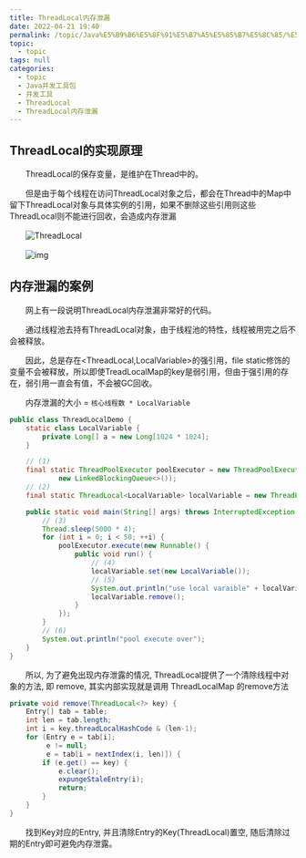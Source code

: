 ```yaml
---
title: ThreadLocal内存泄漏
date: 2022-04-21 19:40
permalink: /topic/Java%E5%B9%B6%E5%8F%91%E5%B7%A5%E5%85%B7%E5%8C%85/%E5%B9%B6%E5%8F%91%E5%B7%A5%E5%85%B7/ThreadLocal/ThreadLocal%E5%86%85%E5%AD%98%E6%B3%84%E6%BC%8F
topic: 
  - topic
tags: null
categories: 
  - topic
  - Java并发工具包
  - 并发工具
  - ThreadLocal
  - ThreadLocal内存泄漏
---
```

## ThreadLocal的实现原理

　　ThreadLocal的保存变量，是维护在Thread中的。

　　但是由于每个线程在访问ThreadLocal对象之后，都会在Thread中的Map中留下ThreadLocal对象与具体实例的引用，如果不删除这些引用则这些ThreadLocal则不能进行回收，会造成内存泄漏

　　![ThreadLocal](https://www.shiyitopo.tech/uPic/ThreadLocal.png)

　　![img](https://www.shiyitopo.tech/uPic/Cgq2xl5Pld-AHFhJAADLtGXmSxc833.png)

## 内存泄漏的案例

　　网上有一段说明ThreadLocal内存泄漏非常好的代码。

　　通过线程池去持有ThreadLocal对象，由于线程池的特性，线程被用完之后不会被释放。

　　因此，总是存在<ThreadLocal,LocalVariable>的强引用，file static修饰的变量不会被释放，所以即使TreadLocalMap的key是弱引用，但由于强引用的存在，弱引用一直会有值，不会被GC回收。

　　内存泄漏的大小 = `核心线程数 * LocalVariable`

```java
public class ThreadLocalDemo {
    static class LocalVariable {
        private Long[] a = new Long[1024 * 1024];
    }

    // (1)
    final static ThreadPoolExecutor poolExecutor = new ThreadPoolExecutor(5, 5, 1, TimeUnit.MINUTES,
            new LinkedBlockingQueue<>());
    // (2)
    final static ThreadLocal<LocalVariable> localVariable = new ThreadLocal<LocalVariable>();

    public static void main(String[] args) throws InterruptedException {
        // (3)
        Thread.sleep(5000 * 4);
        for (int i = 0; i < 50; ++i) {
            poolExecutor.execute(new Runnable() {
                public void run() {
                    // (4)
                    localVariable.set(new LocalVariable());
                    // (5)
                    System.out.println("use local varaible" + localVariable.get());
                    localVariable.remove();
                }
            });
        }
        // (6)
        System.out.println("pool execute over");
    }
}
```

　　所以, 为了避免出现内存泄露的情况, ThreadLocal提供了一个清除线程中对象的方法, 即 remove, 其实内部实现就是调用 ThreadLocalMap 的remove方法

```java
private void remove(ThreadLocal<?> key) {
    Entry[] tab = table;
    int len = tab.length;
    int i = key.threadLocalHashCode & (len-1);
    for (Entry e = tab[i];
         e != null;
         e = tab[i = nextIndex(i, len)]) {
        if (e.get() == key) {
            e.clear();
            expungeStaleEntry(i);
            return;
        }
    }
}

```

　　找到Key对应的Entry, 并且清除Entry的Key(ThreadLocal)置空, 随后清除过期的Entry即可避免内存泄露。
